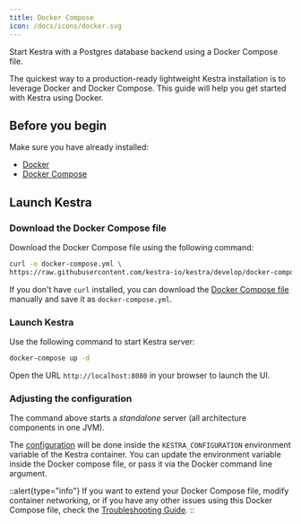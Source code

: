 ```yaml
---
title: Docker Compose
icon: /docs/icons/docker.svg
---
```


Start Kestra with a Postgres database backend using a Docker Compose file.

The quickest way to a production-ready lightweight Kestra installation is to leverage Docker and Docker Compose. This guide will help you get started with Kestra using Docker.

## Before you begin

Make sure you have already installed:

- [Docker](https://docs.docker.com/engine/install/)
- [Docker Compose](https://docs.docker.com/compose/install/)

## Launch Kestra

### Download the Docker Compose file
Download the Docker Compose file using the following command:

```bash
curl -o docker-compose.yml \
https://raw.githubusercontent.com/kestra-io/kestra/develop/docker-compose.yml
```

If you don't have `curl` installed, you can download the [Docker Compose file](https://github.com/kestra-io/kestra/blob/develop/docker-compose.yml) manually and save it as `docker-compose.yml`.

### Launch Kestra

Use the following command to start Kestra server:

```bash
docker-compose up -d
```

Open the URL `http://localhost:8080` in your browser to launch the UI.

### Adjusting the configuration

The command above starts a *standalone* server (all architecture components in one JVM).


The [configuration](../11.configuration-guide/index.md) will be done inside the `KESTRA_CONFIGURATION` environment variable of the Kestra container. You can update the environment variable inside the Docker compose file, or pass it via the Docker command line argument.



::alert{type="info"}
If you want to extend your Docker Compose file, modify container networking, or if you have any other issues using this Docker Compose file, check the [Troubleshooting Guide](../16.faq/01.troubleshooting.md).
::